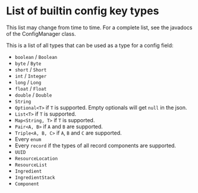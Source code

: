 # List of builtin config key types

This list may change from time to time.
For a complete list, see the javadocs of the ConfigManager class.

This is a list of all types that can be used as a type for a config field:

  * `boolean` / `Boolean`
  * `byte` / `Byte`
  * `short` / `Short`
  * `int` / `Integer`
  * `long` / `Long`
  * `float` / `Float`
  * `double` / `Double`
  * `String`
  * `Optional<T>` if `T` is supported. Empty optionals will get `null` in the json.
  * `List<T>` if `T` is supported.
  * `Map<String, T>` if `T` is supported.
  * `Pair<A, B>` if `A` and `B` are supported.
  * `Triple<A, B, C>` if `A`, `B`  and `C` are supported.
  * Every `enum`
  * Every `record` if the types of all record components are supported.
  * `UUID`
  * `ResourceLocation`
  * `ResourceList`
  * `Ingredient`
  * `IngredientStack`
  * `Component`
